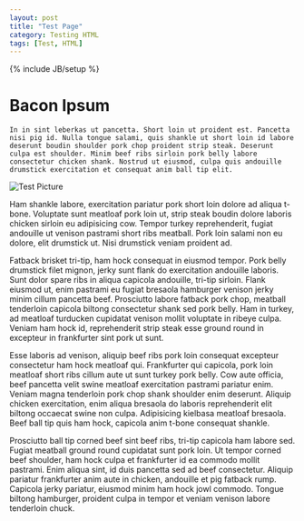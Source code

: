 ```yaml
---
layout: post
title: "Test Page"
category: Testing HTML
tags: [Test, HTML]
---
```

{% include JB/setup %}

# Bacon Ipsum

	In in sint leberkas ut pancetta. Short loin ut proident est. Pancetta nisi pig id. Nulla tongue salami, quis shankle ut short loin id labore deserunt boudin shoulder pork chop proident strip steak. Deserunt culpa est shoulder. Minim beef ribs sirloin pork belly labore consectetur chicken shank. Nostrud ut eiusmod, culpa quis andouille drumstick exercitation et consequat anim ball tip elit.

![Test Picture](http://www.zmescience.com/wp-content/uploads/2011/03/penguin.jpg)

Ham shankle labore, exercitation pariatur pork short loin dolore ad aliqua t-bone. Voluptate sunt meatloaf pork loin ut, strip steak boudin dolore laboris chicken sirloin eu adipisicing cow. Tempor turkey reprehenderit, fugiat andouille ut venison pastrami short ribs meatball. Pork loin salami non eu dolore, elit drumstick ut. Nisi drumstick veniam proident ad.

Fatback brisket tri-tip, ham hock consequat in eiusmod tempor. Pork belly drumstick filet mignon, jerky sunt flank do exercitation andouille laboris. Sunt dolor spare ribs in aliqua capicola andouille, tri-tip sirloin. Flank eiusmod ut, enim pastrami eu fugiat bresaola hamburger venison jerky minim cillum pancetta beef. Prosciutto labore fatback pork chop, meatball tenderloin capicola biltong consectetur shank sed pork belly. Ham in turkey, ad meatloaf turducken cupidatat venison mollit voluptate in ribeye culpa. Veniam ham hock id, reprehenderit strip steak esse ground round in excepteur in frankfurter sint pork ut sunt.

Esse laboris ad venison, aliquip beef ribs pork loin consequat excepteur consectetur ham hock meatloaf qui. Frankfurter qui capicola, pork loin meatloaf short ribs cillum aute ut sunt turkey pork belly. Cow aute officia, beef pancetta velit swine meatloaf exercitation pastrami pariatur enim. Veniam magna tenderloin pork chop shank shoulder enim deserunt. Aliquip chicken exercitation, enim aliqua bresaola do laboris reprehenderit elit biltong occaecat swine non culpa. Adipisicing kielbasa meatloaf bresaola. Beef ball tip quis ham hock, capicola anim t-bone consequat shankle.

Prosciutto ball tip corned beef sint beef ribs, tri-tip capicola ham labore sed. Fugiat meatball ground round cupidatat sunt pork loin. Ut tempor corned beef shoulder, ham hock culpa et frankfurter id ea commodo mollit pastrami. Enim aliqua sint, id duis pancetta sed ad beef consectetur. Aliquip pariatur frankfurter anim aute in chicken, andouille et pig fatback rump. Capicola jerky pariatur, eiusmod minim ham hock jowl commodo. Tongue biltong hamburger, proident culpa in tempor et veniam venison labore tenderloin chuck.